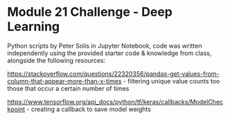 # Module 21 Challenge - Deep Learning
Python scripts by Peter Solis in Jupyter Notebook, code was written independently using the provided starter code & knowledge from class, alongside the following resources:

https://stackoverflow.com/questions/22320356/pandas-get-values-from-column-that-appear-more-than-x-times - filtering unique value counts too those that occur a certain number of times

https://www.tensorflow.org/api_docs/python/tf/keras/callbacks/ModelCheckpoint - creating a callback to save model weights